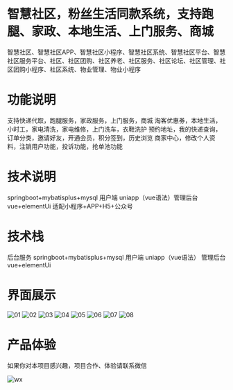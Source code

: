 # 智慧社区，粉丝生活同款系统，支持跑腿、家政、本地生活、上门服务、商城

智慧社区、智慧社区APP、智慧社区小程序、智慧社区系统、智慧社区平台、智慧社区服务平台、社区、社区团购、社区养老、社区服务、社区论坛、社区管理、社区团购小程序、社区系统、物业管理、物业小程序

# 功能说明

支持快递代取，跑腿服务，家政服务，上门服务，商城
淘客优惠券，本地生活，小时工，家电清洗，家电维修，上门洗车，衣鞋洗护
预约地址，我的快递查询，订单分类，邀请好友，开通会员，积分签到，历史浏览
商家中心，修改个人资料，注销用户功能，投诉功能，抢单池功能

# 技术说明

springboot+mybatisplus+mysql 用户端 uniapp（vue语法）管理后台 vue+elementUi
适配小程序+APP+H5+公众号

# 技术栈

后台服务 springboot+mybatisplus+mysql
用户端 uniapp（vue语法）
管理后台 vue+elementUi

# 界面展示

![01](https://github.com/user-attachments/assets/ac0fdbe0-5b86-44b2-a23b-b08b9b6d156e)
![02](https://github.com/user-attachments/assets/63602915-d818-415d-b7ba-df3473866d1b)
![03](https://github.com/user-attachments/assets/43ff5307-ff1b-4d61-ac83-b9c0b4f3017f)
![04](https://github.com/user-attachments/assets/49246c46-fec3-4a0c-8bc1-e638a1c86222)
![05](https://github.com/user-attachments/assets/276807c7-b153-4f54-852a-30f2daec4940)
![06](https://github.com/user-attachments/assets/0c9dfe45-3d5c-4c02-945e-d010baab3f31)
![07](https://github.com/user-attachments/assets/38ba0a75-56da-4d98-97c3-5e399d224d88)
![08](https://github.com/user-attachments/assets/3d81e042-de7b-401e-ad5b-22642b63743a)


# 产品体验

如果你对本项目感兴趣，项目合作、体验请联系微信

![wx](https://github.com/user-attachments/assets/a93906f7-4cac-4c94-bff5-b13939d33664)













